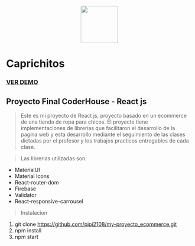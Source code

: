 <p align="center" width="200">
   <img align="center" width="100" src="https://i.ibb.co/HDZ8jJ4/logo-caprichitos.png" />   
</p>

# Caprichitos

### **[VER DEMO](https://youtu.be/-be_KRtph1o)**

## Proyecto Final CoderHouse - React js

> Este es mi proyecto de React js, proyecto basado en un ecommerce de una tienda de ropa para chicos. El proyecto tiene implementaciones de librerias que facilitaron el desarrollo de la pagina web y esta desarrollo mediante el seguimiento de las clases dictadas por el profesor y los trabajos practicos entregables de cada clase.

> Las librerias utilizadas son:

* MaterialUI
* Material Icons
* React-router-dom
* Firebase
* Validator
* React-responsive-carrousel

> Instalacion

1. git clone https://github.com/pipi2108/my-proyecto_ecommerce.git
2. npm install 
3. npm start 

> 